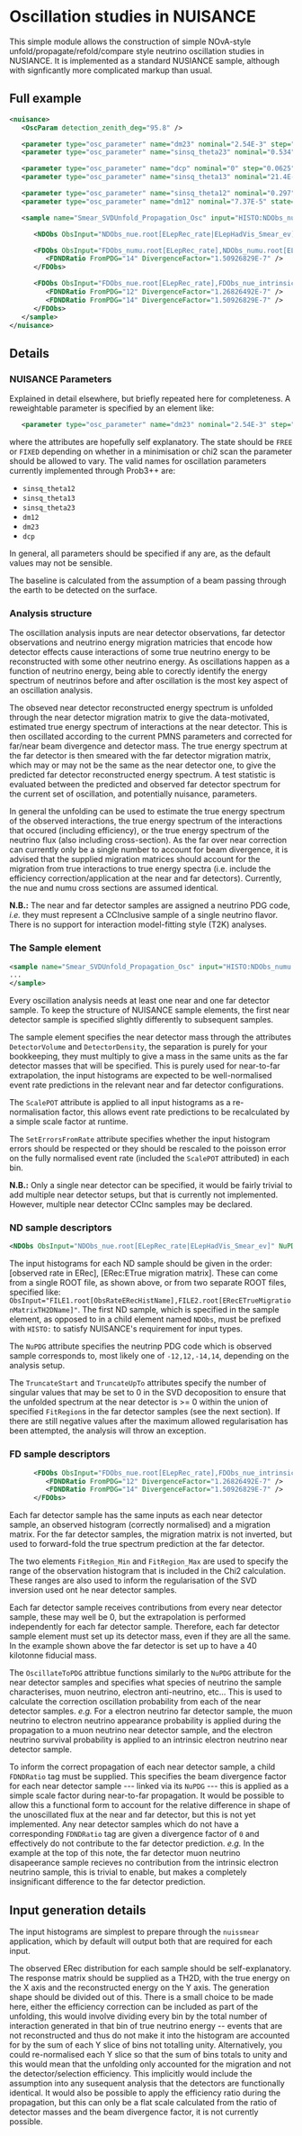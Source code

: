# Oscillation studies in NUISANCE

This simple module allows the construction of simple NOvA-style unfold/propagate/refold/compare style neutrino oscillation studies in NUSIANCE. It is implemented as a standard NUSIANCE sample, although with signficantly more complicated markup than usual.

## Full example

```xml
<nuisance>
   <OscParam detection_zenith_deg="95.8" />

   <parameter type="osc_parameter" name="dm23" nominal="2.54E-3" step="0.025E-3" low="2E-3" high="3.4E-3" state="FREE" />
   <parameter type="osc_parameter" name="sinsq_theta23" nominal="0.534" step="0.0025" low="0.35" high="0.7" state="FREE" />

   <parameter type="osc_parameter" name="dcp" nominal="0" step="0.0625" low="-3.14" high="3.14" state="FREE" />
   <parameter type="osc_parameter" name="sinsq_theta13" nominal="21.4E-3" step="1.25E-3" low="10E-3" high="50E-3" state="FREE" />

   <parameter type="osc_parameter" name="sinsq_theta12" nominal="0.297" state="FIX" />
   <parameter type="osc_parameter" name="dm12" nominal="7.37E-5" state="FIX" />

   <sample name="Smear_SVDUnfold_Propagation_Osc" input="HISTO:NDObs_numu.root[ELepRec_rate|ELepHadVis_Smear_ev]" NuPDG="14" TruncateStart="0" TruncateUpTo="10" DetectorVolume="36" DetectorDensity="1.395E3" SetErrorsFromRate="1" ScalePOT="10">

      <NDObs ObsInput="NDObs_nue.root[ELepRec_rate|ELepHadVis_Smear_ev]" FitRegion_Max="6.99" NuPDG="12" TruncateStart="0" TruncateUpTo="10" />

      <FDObs ObsInput="FDObs_numu.root[ELepRec_rate],NDObs_numu.root[ELepHadVis_Smear_ev]" FitRegion_Max="6.99" OscillateToPDG="14" DetectorVolume="1" DetectorDensity="40E6" >
         <FDNDRatio FromPDG="14" DivergenceFactor="1.50926829E-7" />
      </FDObs>

      <FDObs ObsInput="FDObs_nue.root[ELepRec_rate],FDObs_nue_intrinsic.root[ELepRec_rate],NDObs_nue.root[ELepHadVis_Smear_ev]" FitRegion_Max="6.99" OscillateToPDG="12" DetectorVolume="1" DetectorDensity="40E6" >
         <FDNDRatio FromPDG="12" DivergenceFactor="1.26826492E-7" />
         <FDNDRatio FromPDG="14" DivergenceFactor="1.50926829E-7" />
      </FDObs>
   </sample>
</nuisance>
```

## Details

### NUISANCE Parameters

Explained in detail elsewhere, but briefly repeated here for completeness.
A reweightable parameter is specified by an element like:
```xml
   <parameter type="osc_parameter" name="dm23" nominal="2.54E-3" step="0.025E-3" low="2E-3" high="3.4E-3" state="FREE" />
```
where the attributes are hopefully self explanatory. The state should be `FREE`
or `FIXED` depending on whether in a minimisation or chi2 scan the parameter
should be allowed to vary. The valid names for oscillation parameters currently
implemented through Prob3++ are:
* `sinsq_theta12`
* `sinsq_theta13`
* `sinsq_theta23`
* `dm12`
* `dm23`
* `dcp`

In general, all parameters should be specified if any are, as the default values
may not be sensible.

The baseline is calculated from the assumption of a beam passing through the
earth to be detected on the surface.

### Analysis structure

The oscillation analysis inputs are near detector observations, far detector
observations and neutrino energy migration matricies that encode how detector
effects cause interactions of some true neutrino energy to be reconstructed
with some other neutrino energy. As oscillations happen as a function of
neutrino energy, being able to corectly identify the energy spectrum of
neutrinos before and after oscillation is the most key aspect of an oscillation
analysis.

The obseved near detector reconstructed energy spectrum is unfolded through the
near detector migration matrix to give the data-motivated, estimated true energy
spectrum of interactions at the near detector. This is then oscillated according
to the current PMNS parameters and corrected for far/near beam divergence and
detector mass. The true energy spectrum at the far detector is then smeared with
the far detector migration matrix, which may or may not be the same as the near
detector one, to give the predicted far detector reconstructed energy spectrum.
A test statistic is evaluated between the predicted and observed far detector
spectrum for the current set of oscillation, and potentially nuisance,
parameters.

In general the unfolding can be used to estimate the true energy spectrum of
the observed interactions, the true energy spectrum of the interactions that
occured (including efficiency), or the true energy spectrum of the neutrino
flux (also including cross-section). As the far over near correction can
currently only be a single number to account for beam divergence, it is advised
that the supplied migration matrices should account for the migration from true
interactions to true energy spectra (i.e. include the efficiency
correction/application at the near and far detectors). Currently, the nue and
numu cross sections are assumed identical.

**N.B.:** The near and far detector samples are assigned a neutrino PDG code, *i.e.* they must represent a CCInclusive sample of a single neutrino flavor. There is no support for interaction model-fitting style (T2K) analyses.

### The Sample element

```xml
<sample name="Smear_SVDUnfold_Propagation_Osc" input="HISTO:NDObs_numu.root[ELepRec_rate|ELepHadVis_Smear_ev]" NuPDG="14" TruncateStart="0" TruncateUpTo="10" DetectorVolume="36" DetectorDensity="1.395E3" SetErrorsFromRate="1" ScalePOT="10">
...
</sample>
```

Every oscillation analysis needs at least one near and one far detector sample.
To keep the structure of NUISANCE sample elements, the first near
detector sample is specified slightly differently to subsequent samples.

The sample element specifies the near detector mass through the attributes `DetectorVolume` and `DetectorDensity`, the separation is purely for your bookkeeping, they must multiply to give a mass in the same units as the far detector masses that will be specified. This is purely used for near-to-far extrapolation, the input histograms are expected to be well-normalised event rate predictions in the relevant near and far detector configurations.

The `ScalePOT` attribute is applied to all input histograms as a re-normalisation factor, this allows event rate predictions to be recalculated by a simple scale factor at runtime.

The `SetErrorsFromRate` attribute specifies whether the input histogram errors should be respected or they should be rescaled to the poisson error on the fully normalised event rate (included the `ScalePOT` attributed) in each bin.

**N.B.:** Only a single near detector can be specified, it would be fairly trivial to add multiple near detector setups, but that is currently not implemented. However, multiple near detector CCInc samples may be declared.

### ND sample descriptors

```xml
<NDObs ObsInput="NDObs_nue.root[ELepRec_rate|ELepHadVis_Smear_ev]" NuPDG="12" TruncateStart="0" TruncateUpTo="10" />
```

The input histograms for each ND sample should be given in the order: [observed rate in ERec], [ERec:ETrue migration matrix]. These can come from a single ROOT file, as shown above, or from two separate ROOT files, specified like: `ObsInput="FILE1.root[ObsRateERecHistName],FILE2.root[ERecETrueMigrationMatrixTH2DName]"`. The first ND sample, which is specified in the sample element, as opposed to in a child element named `NDObs`, must be prefixed with `HISTO:` to satisfy NUISANCE's requirement for input types.

The `NuPDG` attribute specifies the neutrinp PDG code which is observed sample corresponds to, most likely one of `-12,12,-14,14`, depending on the analysis setup.

The `TruncateStart` and `TruncateUpTo` attributes specify the number of singular values that may be set to 0 in the SVD decoposition to ensure that the unfolded spectrum at the near detector is >= 0 within the union of specified `FitRegion`s in the far detector samples (see the next section). If there are still negative values after the maximum allowed regularisation has been attempted, the analysis will throw an exception.

### FD sample descriptors

```xml
      <FDObs ObsInput="FDObs_nue.root[ELepRec_rate],FDObs_nue_intrinsic.root[ELepRec_rate],NDObs_nue.root[ELepHadVis_Smear_ev]" FitRegion_Max="6.99" OscillateToPDG="12" DetectorVolume="1" DetectorDensity="40E6" >
         <FDNDRatio FromPDG="12" DivergenceFactor="1.26826492E-7" />
         <FDNDRatio FromPDG="14" DivergenceFactor="1.50926829E-7" />
      </FDObs>
```

Each far detector sample has the same inputs as each near detector sample, an observed histogram (correctly normalised) and a migration matrix. For the far detector samples, the migration matrix is not inverted, but used to forward-fold the true spectrum prediction at the far detector.

The two elements `FitRegion_Min` and `FitRegion_Max` are used to specify the range of the observation histogram that is included in the Chi2 calculation. These ranges are also used to inform the regularisation of the SVD inversion used ont he near detector samples.

Each far detector sample receives contributions from every near detector sample, these may well be 0, but the extrapolation is performed independently for each far detector sample. Therefore, each far detector sample element must set up its detector mass, even if they are all the same. In the example shown above the far detector is set up to have a 40 kilotonne fiducial mass.

The `OscillateToPDG` attribtue functions similarly to the `NuPDG` attribute for the near detector samples and specifies what species of neutrino the sample characterises, muon neutrino, electron anti-neutrino, etc... This is used to calculate the correction oscillation probability from each of the near detector samples. *e.g.* For a electron neutrino far detector sample, the muon neutrino to electron neutrino appearance probability is applied during the propagation to a muon neutrino near detector sample, and the electron neutrino survival probability is applied to an intrinsic electron neutrino near detector sample.

To inform the correct propagation of each near detector sample, a child `FDNDRatio` tag must be supplied. This specifies the beam divergence factor for each near detector sample --- linked via its `NuPDG` --- this is applied as a simple scale factor during near-to-far propagation. It would be possible to allow this a functional form to account for the relative difference in shape of the unoscillated flux at the near and far detector, but this is not yet implemented. Any near detector samples which do not have a corresponding `FDNDRatio` tag are given a divergence factor of `0` and effectively do not contribute to the far detector prediction. *e.g.* In the example at the top of this note, the far detector muon neutrino disapeerance sample recieves no contribution from the intrinsic electron neutrino sample, this is trivial to enable, but makes a completely insignificant difference to the far detector prediction.

## Input generation details

The input histograms are simplest to prepare through the `nuissmear` application, which by default will output both that are required for each input.

The observed ERec distribution for each sample should be self-explanatory. The response matrix should be supplied as a TH2D, with the true energy on the X axis and the reconstructed energy on the Y axis. The generation shape should be divided out of this. There is a small choice to be made here, either the efficiency correction can be included as part of the unfolding, this would involve dividing every bin by the total number of interaction generated in that bin of true neutrino energy -- events that are not reconstructed and thus do not make it into the histogram are accounted for by the sum of each Y slice of bins not totalling unity. Alternatively, you could re-normalised each Y slice so that the sum of bins totals to unity and this would mean that the unfolding only accounted for the migration and not the detector/selection efficiency. This implicitly would include the assumption into any susequent analysis that the detectors are functionally identical. It would also be possible to apply the efficiency ratio during the propagation, but this can only be a flat scale calculated from the ratio of detector masses and the beam divergence factor, it is not currently possible.
